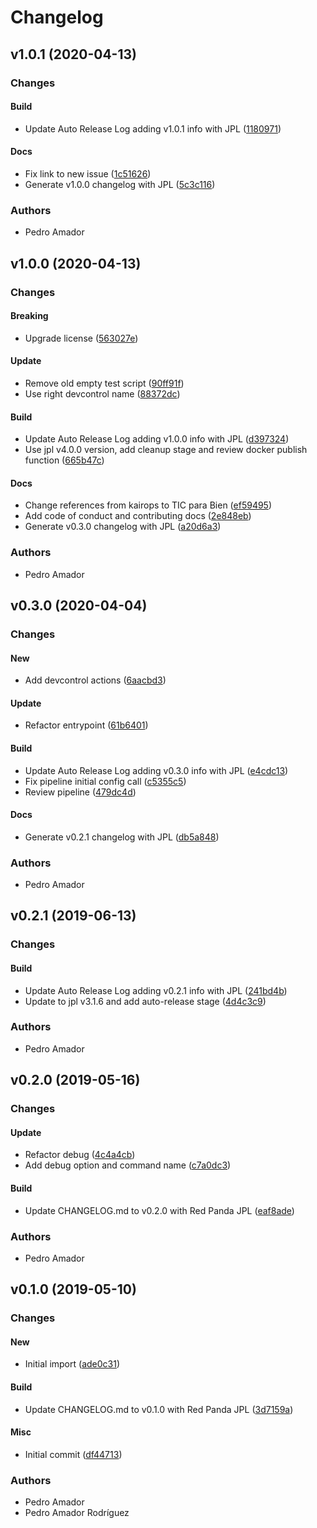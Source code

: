 # Changelog

## v1.0.1 (2020-04-13)

### Changes

#### Build

* Update Auto Release Log adding v1.0.1 info with JPL ([1180971](https://github.com/tpbtools/dc-hello-world/commit/1180971))

#### Docs

* Fix link to new issue ([1c51626](https://github.com/tpbtools/dc-hello-world/commit/1c51626))
* Generate v1.0.0 changelog with JPL ([5c3c116](https://github.com/tpbtools/dc-hello-world/commit/5c3c116))

### Authors

* Pedro Amador

## v1.0.0 (2020-04-13)

### Changes

#### Breaking

* Upgrade license ([563027e](https://github.com/tpbtools/dc-hello-world/commit/563027e))

#### Update

* Remove old empty test script ([90ff91f](https://github.com/tpbtools/dc-hello-world/commit/90ff91f))
* Use right devcontrol name ([88372dc](https://github.com/tpbtools/dc-hello-world/commit/88372dc))

#### Build

* Update Auto Release Log adding v1.0.0 info with JPL ([d397324](https://github.com/tpbtools/dc-hello-world/commit/d397324))
* Use jpl v4.0.0 version, add cleanup stage and review docker publish function ([665b47c](https://github.com/tpbtools/dc-hello-world/commit/665b47c))

#### Docs

* Change references from kairops to TIC para Bien ([ef59495](https://github.com/tpbtools/dc-hello-world/commit/ef59495))
* Add code of conduct and contributing docs ([2e848eb](https://github.com/tpbtools/dc-hello-world/commit/2e848eb))
* Generate v0.3.0 changelog with JPL ([a20d6a3](https://github.com/tpbtools/dc-hello-world/commit/a20d6a3))

### Authors

* Pedro Amador

## v0.3.0 (2020-04-04)

### Changes

#### New

* Add devcontrol actions ([6aacbd3](https://github.com/tpbtools/dc-hello-world/commit/6aacbd3))

#### Update

* Refactor entrypoint ([61b6401](https://github.com/tpbtools/dc-hello-world/commit/61b6401))

#### Build

* Update Auto Release Log adding v0.3.0 info with JPL ([e4cdc13](https://github.com/tpbtools/dc-hello-world/commit/e4cdc13))
* Fix pipeline initial config call ([c5355c5](https://github.com/tpbtools/dc-hello-world/commit/c5355c5))
* Review pipeline ([479dc4d](https://github.com/tpbtools/dc-hello-world/commit/479dc4d))

#### Docs

* Generate v0.2.1 changelog with JPL ([db5a848](https://github.com/tpbtools/dc-hello-world/commit/db5a848))

### Authors

* Pedro Amador

## v0.2.1 (2019-06-13)

### Changes

#### Build

* Update Auto Release Log adding v0.2.1 info with JPL ([241bd4b](https://github.com/tpbtools/dc-hello-world/commit/241bd4b))
* Update to jpl v3.1.6 and add auto-release stage ([4d4c3c9](https://github.com/tpbtools/dc-hello-world/commit/4d4c3c9))

### Authors

* Pedro Amador

## v0.2.0 (2019-05-16)

### Changes

#### Update

* Refactor debug ([4c4a4cb](https://github.com/tpbtools/dc-hello-world/commit/4c4a4cb))
* Add debug option and command name ([c7a0dc3](https://github.com/tpbtools/dc-hello-world/commit/c7a0dc3))

#### Build

* Update CHANGELOG.md to v0.2.0 with Red Panda JPL ([eaf8ade](https://github.com/tpbtools/dc-hello-world/commit/eaf8ade))

### Authors

* Pedro Amador

## v0.1.0 (2019-05-10)

### Changes

#### New

* Initial import ([ade0c31](https://github.com/tpbtools/dc-hello-world/commit/ade0c31))

#### Build

* Update CHANGELOG.md to v0.1.0 with Red Panda JPL ([3d7159a](https://github.com/tpbtools/dc-hello-world/commit/3d7159a))

#### Misc

* Initial commit ([df44713](https://github.com/tpbtools/dc-hello-world/commit/df44713))

### Authors

* Pedro Amador
* Pedro Amador Rodríguez

